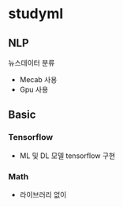 # studyml

## NLP

뉴스데이터 분류

- Mecab 사용
- Gpu 사용

## Basic
### Tensorflow

- ML 및 DL 모델 tensorflow 구현

### Math

- 라이브러리 없이 
